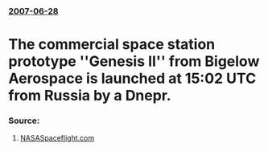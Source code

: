 ### [2007-06-28](/news/2007/06/28/index.md)

#  The commercial space station prototype ''Genesis II'' from Bigelow Aerospace is launched at 15:02 UTC from Russia by a Dnepr. 




### Source:

1. [NASASpaceflight.com](http://www.nasaspaceflight.com/content/?cid=5150)
